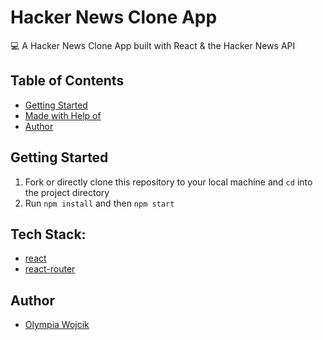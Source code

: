 # Hacker News Clone App

💻 A Hacker News Clone App built with React & the Hacker News API


## Table of Contents

- [Getting Started](#getting-started)
- [Made with Help of](#made-with-help-of)
- [Author](#author)

## Getting Started

1. Fork or directly clone this repository to your local machine and `cd` into the project directory
2. Run `npm install` and then `npm start`


## Tech Stack:
- [react](https://reactjs.org/)
- [react-router](https://reacttraining.com/react-router/web/guides/quick-start)


## Author

- [Olympia Wojcik](https://github.com/olympiawoj)